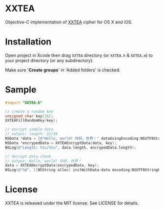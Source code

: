 # XXTEA
Objective-C implementation of [XXTEA][wikipedia/xxtea] cipher for OS X and iOS.

[wikipedia/xxtea]: http://en.wikipedia.org/wiki/XXTEA

# Installation

Open project in Xcode then drag `XXTEA` directory (or `XXTEA.h` & `XXTEA.m`)
to your project directory (or any subdirectory).

Make sure '**Create groups**' in 'Added folders' is checked.

# Sample

```objective-c
#import "XXTEA.h"

// create a random key
unsigned char key[16];
XXTEAFillRandomKey(key);

// encrypt sample data
// output: length: 32/36
NSData *data = [@"Hello, world! 你好，世界！" dataUsingEncoding:NSUTF8StringEncoding];
NSData *encrypedData = XXTEAEncryptData(data, key);
NSLog(@"Length: %tu/%tu", data.length, encrypedData.length);

// decrypt data chunk
// output: Hello, world! 你好，世界！
data = XXTEADecryptData(encrypedData, key);
NSLog(@"%@", [[NSString alloc] initWithData:data encoding:NSUTF8StringEncoding]);
```


# License
XXTEA is released under the MIT license. See LICENSE for details.
